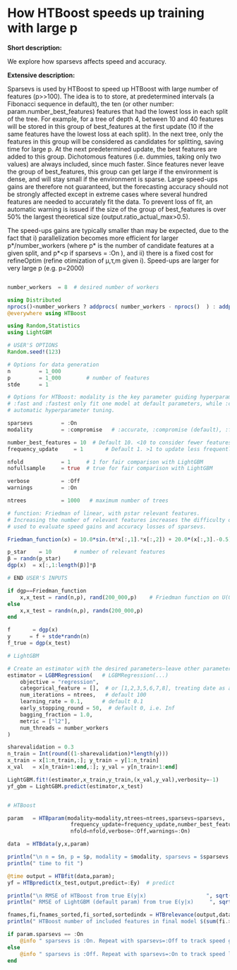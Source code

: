 
# How HTBoost speeds up training with large p

**Short description:**

We explore how sparsevs affects speed and accuracy.

**Extensive description:** 

Sparsevs is used by HTBoost to speed up HTBoost with large number of features (p>>100).
The idea is to to store, at predetermined intervals (a Fibonacci sequence in default), the 
ten (or other number: param.number_best_features) features that had the lowest loss in each
split of the tree. For example, for a tree of depth 4, between 10 and 40 features will be stored
in this group of best_features at the first update (10 if the same features have the lowest loss
at each split). In the next tree, only the features in this group will be
considered as candidates for splitting, saving time for large p. At the next predetermined
update, the best features are added to this group.
Dichotomous features (i.e. dummies, taking only two values) are always included, since much faster.
Since features never leave the group of best_features, this group can get large if the environment
is dense, and will stay small if the environment is sparse. Large speed-ups gains are therefore
not guaranteed, but the forecasting accuracy should not be strongly affected except in extreme
cases where several hundred features are needed to accurately fit the data. To prevent loss of fit,
an automatic warning is issued if the size of the group of best_features is over 50% the largest
theoretical size (output.ratio_actual_max>0.5).

The speed-ups gains are typically smaller than may be expected, due to the fact that i) parallelization
becomes more efficient for larger p*/number_workers (where p* is the number of candidate features at
a given split, and p*<p if sparsevs = :On ), and ii) there is a fixed cost for refineOptim 
(refine otimization of μ,τ,m given i). Speed-ups are larger for very large p (e.g. p=2000)

```julia

number_workers  = 8  # desired number of workers

using Distributed
nprocs()<number_workers ? addprocs( number_workers - nprocs()  ) : addprocs(0)
@everywhere using HTBoost

using Random,Statistics
using LightGBM

# USER'S OPTIONS 
Random.seed!(123)

# Options for data generation 
n         = 1_000
p         = 1_000        # number of features 
stde      = 1            

# Options for HTBoost: modality is the key parameter guiding hyperparameter tuning and learning rate.
# :fast and :fastest only fit one model at default parameters, while :compromise and :accurate perform
# automatic hyperparameter tuning. 

sparsevs         = :On
modality         = :compromise   # :accurate, :compromise (default), :fast, :fastest

number_best_features = 10  # Default 10. <10 to consider fewer features in each split (larger speed gains, less precision)
frequency_update     = 1       # Default 1. >1 to update less frequently (larger speed gains, less precision)

nfold            = 1     # 1 for fair comparison with LightGBM
nofullsample     = true  # true for fair comparison with LightGBM

verbose          = :Off
warnings         = :On

ntrees           = 1000   # maximum number of trees 

# function: Friedman of linear, with pstar relevant features.
# Increasing the number of relevant features increases the difficulty of the problem and can be
# used to evaluate speed gains and accuracy losses of sparsevs.

Friedman_function(x) = 10.0*sin.(π*x[:,1].*x[:,2]) + 20.0*(x[:,3].-0.5).^2 + 10.0*x[:,4] + 5.0*x[:,5]

p_star    = 10       # number of relevant features 
β = randn(p_star)
dgp(x)  = x[:,1:length(β)]*β

# END USER'S INPUTS 

if dgp==Friedman_function
    x,x_test = rand(n,p), rand(200_000,p)    # Friedman function on U(0,1)
else 
    x,x_test = randn(n,p), randn(200_000,p)    
end     

f       = dgp(x)
y      = f + stde*randn(n)
f_true = dgp(x_test)

# LightGBM

# Create an estimator with the desired parameters—leave other parameters at the default values.
estimator = LGBMRegression(   # LGBMRegression(...)
    objective = "regression",
    categorical_feature = [],  # or [1,2,3,5,6,7,8], treating date as a category, as probably Lightgbm would.
    num_iterations = ntrees,   # default 100
    learning_rate = 0.1,      # default 0.1
    early_stopping_round = 50,  # default 0, i.e. Inf
    bagging_fraction = 1.0,
    metric = ["l2"],
    num_threads = number_workers
)

sharevalidation = 0.3
n_train = Int(round((1-sharevalidation)*length(y)))
x_train = x[1:n_train,:]; y_train = y[1:n_train]
x_val   = x[n_train+1:end,:]; y_val = y[n_train+1:end]

LightGBM.fit!(estimator,x_train,y_train,(x_val,y_val),verbosity=-1)
yf_gbm = LightGBM.predict(estimator,x_test)


# HTBoost

param   = HTBparam(modality=modality,ntrees=ntrees,sparsevs=sparsevs,
                    frequency_update=frequency_update,number_best_features=number_best_features,
                    nfold=nfold,verbose=:Off,warnings=:On)

data  = HTBdata(y,x,param)

println("\n n = $n, p = $p, modality = $modality, sparsevs = $sparsevs, frequency_update = $frequency_update")
println(" time to fit ")

@time output = HTBfit(data,param);
yf = HTBpredict(x_test,output,predict=:Ey)  # predict

println("\n RMSE of HTBoost from true E(y|x)                   ", sqrt(mean((yf-f_true).^2)) )
println(" RMSE of LightGBM (default param) from true E(y|x)     ", sqrt(mean((yf_gbm-f_true).^2)) )

fnames,fi,fnames_sorted,fi_sorted,sortedindx = HTBrelevance(output,data,verbose=false);
println(" HTBoost number of included features in final model $(sum(fi.>0))")

if param.sparsevs == :On
    @info " sparsevs is :On. Repeat with sparsevs=:Off to track speed gains and any accuracy loss. Speed gains will be smaller if many features are relevant."
else 
    @info " sparsevs is :Off. Repeat with sparsevs=:On to track speed loss and any accuracy gains. Speed gains will be smaller if many features are relevant."
end     

```